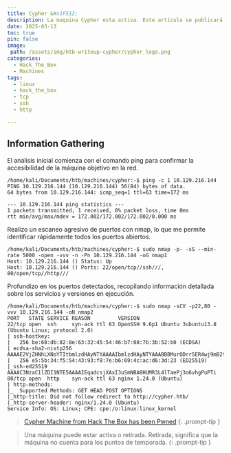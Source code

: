 ```yaml
---
title: Cypher &#x1F512;
description: La maquina Cypher esta activa. Este artículo se publicará para acceso público una vez que la maquina se retire, según la política de HackTheBox.
date: 2025-03-13
toc: true
pin: false
image:
 path: /assets/img/htb-writeup-cypher/cypher_logo.png
categories:
  - Hack_The_Box
  - Machines
tags:
  - linux
  - hack_the_box
  - tcp
  - ssh
  - http

---
```

## Information Gathering

El análisis inicial comienza con el comando ping para confirmar la accesibilidad de la máquina objetivo en la red.

```terminal
/home/kali/Documents/htb/machines/cypher:-$ ping -c 1 10.129.216.144
PING 10.129.216.144 (10.129.216.144) 56(84) bytes of data.
64 bytes from 10.129.216.144: icmp_seq=1 ttl=63 time=172 ms

--- 10.129.216.144 ping statistics ---
1 packets transmitted, 1 received, 0% packet loss, time 0ms
rtt min/avg/max/mdev = 172.002/172.002/172.002/0.000 ms
```

Realizo un escaneo agresivo de puertos con nmap, lo que me permite identificar rápidamente todos los puertos abiertos.

```terminal
/home/kali/Documents/htb/machines/cypher:-$ sudo nmap -p- -sS --min-rate 5000 -open -vvv -n -Pn 10.129.216.144 -oG nmap1
Host: 10.129.216.144 () Status: Up
Host: 10.129.216.144 () Ports: 22/open/tcp//ssh///, 80/open/tcp//http///
```

Profundizo en los puertos detectados, recopilando información detallada sobre los servicios y versiones en ejecución.

```terminal
/home/kali/Documents/htb/machines/cypher:-$ sudo nmap -sCV -p22,80 -vvv 10.129.216.144 -oN nmap2
PORT   STATE SERVICE REASON         VERSION
22/tcp open  ssh     syn-ack ttl 63 OpenSSH 9.6p1 Ubuntu 3ubuntu13.8 (Ubuntu Linux; protocol 2.0)
| ssh-hostkey: 
|   256 be:68:db:82:8e:63:32:45:54:46:b7:08:7b:3b:52:b0 (ECDSA)
| ecdsa-sha2-nistp256 AAAAE2VjZHNhLXNoYTItbmlzdHAyNTYAAAAIbmlzdHAyNTYAAABBBMurODrr5ER4wj9mB2tWhXcLIcrm4Bo1lIEufLYIEBVY4h4ZROFj2+WFnXlGNqLG6ZB+DWQHRgG/6wg71wcElxA=
|   256 e5:5b:34:f5:54:43:93:f8:7e:b6:69:4c:ac:d6:3d:23 (ED25519)
|_ssh-ed25519 AAAAC3NzaC1lZDI1NTE5AAAAIEqadcsjXAxI3uSmNBA8HUMR3L4lTaePj3o6vhgPuPTi
80/tcp open  http    syn-ack ttl 63 nginx 1.24.0 (Ubuntu)
| http-methods: 
|_  Supported Methods: GET HEAD POST OPTIONS
|_http-title: Did not follow redirect to http://cypher.htb/
|_http-server-header: nginx/1.24.0 (Ubuntu)
Service Info: OS: Linux; CPE: cpe:/o:linux:linux_kernel
```

> <a href="https://www.hackthebox.com/achievement/machine/1521382/650" target="_blank">Cypher Machine from Hack The Box has been Pwned</a>
{: .prompt-tip }

> Una máquina puede estar activa o retirada. Retirada, significa que la máquina no cuenta para los puntos de temporada.
{: .prompt-tip }
